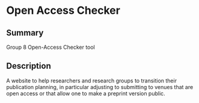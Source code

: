 
# Open Access Checker

## Summary
Group 8 Open-Access Checker tool

## Description
A website to help researchers and research groups to transition their publication planning, in particular adjusting to submitting to venues that are open access or that allow one to make a preprint version public.
